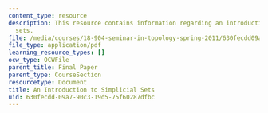```yaml
---
content_type: resource
description: This resource contains information regarding an introduction to simplicial
  sets.
file: /media/courses/18-904-seminar-in-topology-spring-2011/630fecdd09a790c319d575f60287dfbc_MIT18_904S11_finlSmplicial.pdf
file_type: application/pdf
learning_resource_types: []
ocw_type: OCWFile
parent_title: Final Paper
parent_type: CourseSection
resourcetype: Document
title: An Introduction to Simplicial Sets
uid: 630fecdd-09a7-90c3-19d5-75f60287dfbc
---
```

